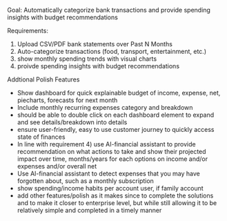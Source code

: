 Goal: Automatically categorize bank transactions 
and provide spending insights with budget
recommendations

Requirements:
1) Upload CSV/PDF bank statements over Past N Months
2) Auto-categorize transactions (food, transport, entertainment, etc.)
3) show monthly spending trends with visual charts
4) proivde spending insights with budget recommendations

Addtional Polish Features
- Show dashboard for quick explainable budget of income, expense, net, piecharts, forecasts for next month
- Include monthly recurring expenses category and breakdown
- should be able to double click on each dashboard element to expand and see details/breakdown into details
- ensure user-friendly, easy to use customer journey to quickly access state of finances
- In line with requirement 4) use AI-financial assistant to provide recommendation on what actions to take and show their projected impact
over time, months/years for each options on income and/or expenses and/or overall net
- Use AI-financial assistant to detect expenses that you may have forgotten about, such as a monthly subscription
- show spending/income habits per account user, if family account
- add other features/polish as it makes since to complete the solutions and to make it closer to enterprise level, but while
still allowing it to be relatively simple and completed in a timely manner
